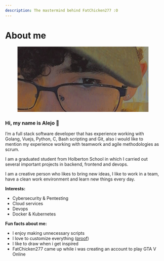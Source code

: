 ```yaml
---
description: The mastermind behind FatChicken277 :O
---
```


# About me

<figure><img src=".gitbook/assets/image (1).png" alt=""><figcaption></figcaption></figure>

### Hi, my name is Alejo 👋

I’m a full stack software developer that has experience working with Golang, Vuejs, Python, C, Bash scripting and Git, also i would like to mention my experience working with teamwork and agile methodologies as scrum.

I am a graduated student from Holberton School in which I carried out several important projects in backend, frontend and devops.

I am a creative person who likes to bring new ideas, I like to work in a team, have a clean work environment and learn new things every day.



**Interests:**

* Cybersecurity & Pentesting
* Cloud services
* Devops
* Docker & Kubernetes

**Fun facts about me:**

* I enjoy making unnecessary scripts
* I love to customize everything ([proof](https://twitter.com/aleejo\_rc/status/1521295322382753796))
* I like to draw when i get inspired
* FatChicken277 came up while i was creating an account to play GTA V Online



<figure><img src=".gitbook/assets/image.png" alt=""><figcaption></figcaption></figure>

